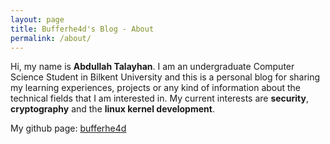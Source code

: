 ```yaml
---
layout: page
title: Bufferhe4d's Blog - About
permalink: /about/
---
```


Hi, my name is **Abdullah Talayhan**. I am an undergraduate Computer Science Student in Bilkent University and this is a personal blog for sharing my learning experiences, projects or any kind of information about the technical fields that I am interested in. My current interests are **security**, **cryptography** and the **linux kernel development**.

My github page: <data data-icon="ei-sc-github"></data>  [bufferhe4d](https://github.com/bufferhe4d)
